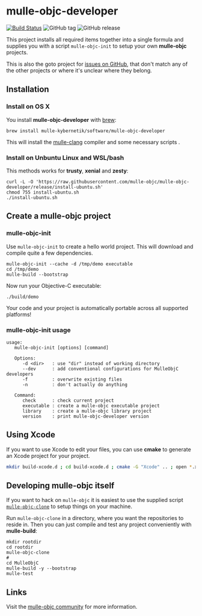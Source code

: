 # mulle-objc-developer

[![Build Status](https://travis-ci.org/mulle-objc/mulle-objc-developer.svg)](https://travis-ci.org/mulle-objc/mulle-objc-developer)
![GitHub tag](https://img.shields.io/github/tag/mulle-objc/mulle-objc-developer.svg)
![GitHub release](https://img.shields.io/github/release/mulle-objc/mulle-objc-developer.svg)


This project installs all required items together into a single formula and
supplies you with a script `mulle-objc-init` to setup your own **mulle-objc**
projects.

This is also the goto project for
[issues on GitHub](https://github.com/mulle-objc/mulle-objc-developer/issues),
that don't match any of the other projects or where it's unclear where they
belong.

## Installation

### Install on OS X

You install **mulle-objc-developer** with [brew](//brew.sh):

```
brew install mulle-kybernetik/software/mulle-objc-developer
```

This will install the [mulle-clang](//github.com/codeon-gmbh/mulle-clang)
compiler and some necessary scripts .


### Install on Unbuntu Linux and WSL/bash

This methods works for **trusty**, **xenial** and **zesty**:

```
curl -L -O 'https://raw.githubusercontent.com/mulle-objc/mulle-objc-developer/release/install-ubuntu.sh'
chmod 755 install-ubuntu.sh
./install-ubuntu.sh
```

## Create a mulle-objc project

### mulle-objc-init

Use `mulle-objc-init` to create a hello world project. This will download and compile quite a
few dependencies.


```
mulle-objc-init --cache -d /tmp/demo executable
cd /tmp/demo
mulle-build --bootstrap
```

Now run your Objective-C executable:

```
./build/demo
```

Your code and your project is automatically portable across all supported platforms!


### mulle-objc-init usage


```
usage:
   mulle-objc-init [options] [command]

   Options:
      -d <dir>   : use "dir" instead of working directory
      --dev      : add conventional configurations for MulleObjC developers
      -f         : overwrite existing files
      -n         : don't actually do anything

   Command:
      check      : check current project
      executable : create a mulle-objc executable project
      library    : create a mulle-objc library project
      version    : print mulle-objc-developer version
```

## Using Xcode

If you want to use Xcode to edit your files, you can use **cmake** to generate 
an Xcode project for your project.

```bash
mkdir build-xcode.d ; cd build-xcode.d ; cmake -G "Xcode" .. ; open *.xcodeproj
```

## Developing mulle-objc itself

If you want to hack on `mulle-objc` it is easiest to use the supplied
script [`mulle-objc-clone`](mulle-objc-clone) to setup things on
your machine.

Run `mulle-objc-clone` in a directory, where you want the repositories 
to reside in. Then you can just compile and test any project conveniently
with **mulle-build**:

```
mkdir rootdir
cd rootdir
mulle-objc-clone
#
cd MulleObjC
mulle-build -y --bootstrap
mulle-test
```

## Links

Visit the [mulle-objc community](https://mulle-objc.github.io) for more information.
